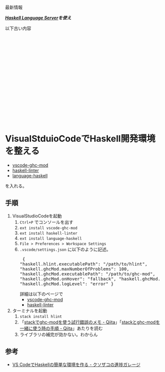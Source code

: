 
最新情報

___[Haskell Language Server](https://marketplace.visualstudio.com/items?itemName=alanz.vscode-hie-server)を使え___

以下古い内容

<br /><br /><br /><br /><br /><br /><br /><br /><br /><br /><br /><br /><br /><br /><br /><br />



# VisualStduioCodeでHaskell開発環境を整える

* [vscode-ghc-mod](https://marketplace.visualstudio.com/items?itemName=hoovercj.vscode-ghc-mod)
* [haskell-linter](https://marketplace.visualstudio.com/items?itemName=hoovercj.haskell-linter)
* [language-haskell](https://marketplace.visualstudio.com/items?itemName=justusadam.language-haskell)

を入れる。

## 手順

1. VisualStudioCodeを起動
    1. `Ctrl+P` でコンソールを出す
    2. `ext install vscode-ghc-mod`
    3. `ext install haskell-linter`
    4. `ext install language-haskell`
    5. `File > Preferences > Workspace Settings`
    5. `.vscode/settings.json` に以下のように記述。<pre>
       {
           "haskell.hlint.executablePath": "/path/to/hlint",
           "haskell.ghcMod.maxNumberOfProblems": 100,
           "haskell.ghcMod.executablePath": "/path/to/ghc-mod",
           "haskell.ghcMod.onHover": "fallback",
           "haskell.ghcMod.check": true,
           "haskell.ghcMod.logLevel": "error" 
       }
       </pre>
       詳細は以下のページで
       * [vscode-ghc-mod](https://marketplace.visualstudio.com/items?itemName=hoovercj.vscode-ghc-mod)
       * [haskell-linter](https://marketplace.visualstudio.com/items?itemName=hoovercj.haskell-linter)
3. ターミナルを起動
    1. `stack install hlint`
    2. 「[stackでghc-modを使う試行錯誤のメモ - Qiita](http://qiita.com/hiratara/items/15aba2534b16c2af8a02)」「[stackとghc-modを一緒に使う時の手順 - Qiita](http://qiita.com/siphilia_rn/items/bba4519710bb0513d6f9)」あたりを読む
    3. ライブラリの補完が効かない。わからん

## 参考

* [VS CodeでHaskellの簡単な環境を作る - クソザコの進捗ガレージ](http://azaika.hateblo.jp/entry/2015/12/19/151554)
